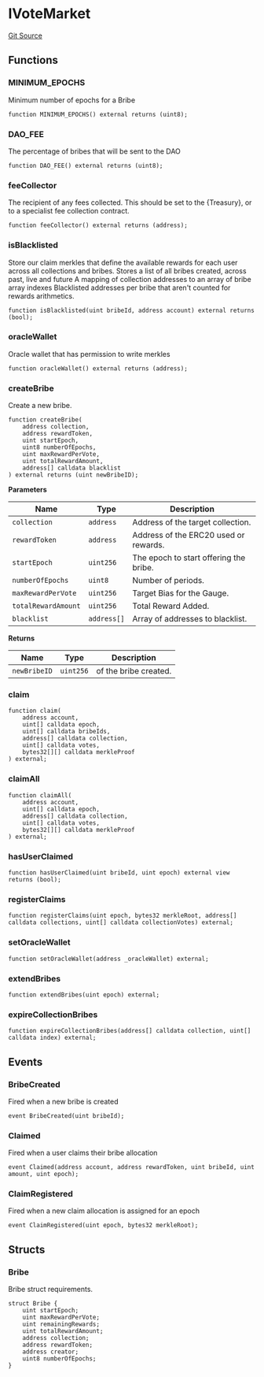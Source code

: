 # IVoteMarket
[Git Source](https://github.com/FloorDAO/floor-v2/blob/445b96358cc205e432e359914c1681c0f44048b0/src/interfaces/bribes/VoteMarket.sol)


## Functions
### MINIMUM_EPOCHS

Minimum number of epochs for a Bribe


```solidity
function MINIMUM_EPOCHS() external returns (uint8);
```

### DAO_FEE

The percentage of bribes that will be sent to the DAO


```solidity
function DAO_FEE() external returns (uint8);
```

### feeCollector

The recipient of any fees collected. This should be set to the {Treasury}, or
to a specialist fee collection contract.


```solidity
function feeCollector() external returns (address);
```

### isBlacklisted

Store our claim merkles that define the available rewards for each user across
all collections and bribes.
Stores a list of all bribes created, across past, live and future
A mapping of collection addresses to an array of bribe array indexes
Blacklisted addresses per bribe that aren't counted for rewards arithmetics.


```solidity
function isBlacklisted(uint bribeId, address account) external returns (bool);
```

### oracleWallet

Oracle wallet that has permission to write merkles


```solidity
function oracleWallet() external returns (address);
```

### createBribe

Create a new bribe.


```solidity
function createBribe(
    address collection,
    address rewardToken,
    uint startEpoch,
    uint8 numberOfEpochs,
    uint maxRewardPerVote,
    uint totalRewardAmount,
    address[] calldata blacklist
) external returns (uint newBribeID);
```
**Parameters**

|Name|Type|Description|
|----|----|-----------|
|`collection`|`address`|Address of the target collection.|
|`rewardToken`|`address`|Address of the ERC20 used or rewards.|
|`startEpoch`|`uint256`|The epoch to start offering the bribe.|
|`numberOfEpochs`|`uint8`|Number of periods.|
|`maxRewardPerVote`|`uint256`|Target Bias for the Gauge.|
|`totalRewardAmount`|`uint256`|Total Reward Added.|
|`blacklist`|`address[]`|Array of addresses to blacklist.|

**Returns**

|Name|Type|Description|
|----|----|-----------|
|`newBribeID`|`uint256`|of the bribe created.|


### claim


```solidity
function claim(
    address account,
    uint[] calldata epoch,
    uint[] calldata bribeIds,
    address[] calldata collection,
    uint[] calldata votes,
    bytes32[][] calldata merkleProof
) external;
```

### claimAll


```solidity
function claimAll(
    address account,
    uint[] calldata epoch,
    address[] calldata collection,
    uint[] calldata votes,
    bytes32[][] calldata merkleProof
) external;
```

### hasUserClaimed


```solidity
function hasUserClaimed(uint bribeId, uint epoch) external view returns (bool);
```

### registerClaims


```solidity
function registerClaims(uint epoch, bytes32 merkleRoot, address[] calldata collections, uint[] calldata collectionVotes) external;
```

### setOracleWallet


```solidity
function setOracleWallet(address _oracleWallet) external;
```

### extendBribes


```solidity
function extendBribes(uint epoch) external;
```

### expireCollectionBribes


```solidity
function expireCollectionBribes(address[] calldata collection, uint[] calldata index) external;
```

## Events
### BribeCreated
Fired when a new bribe is created


```solidity
event BribeCreated(uint bribeId);
```

### Claimed
Fired when a user claims their bribe allocation


```solidity
event Claimed(address account, address rewardToken, uint bribeId, uint amount, uint epoch);
```

### ClaimRegistered
Fired when a new claim allocation is assigned for an epoch


```solidity
event ClaimRegistered(uint epoch, bytes32 merkleRoot);
```

## Structs
### Bribe
Bribe struct requirements.


```solidity
struct Bribe {
    uint startEpoch;
    uint maxRewardPerVote;
    uint remainingRewards;
    uint totalRewardAmount;
    address collection;
    address rewardToken;
    address creator;
    uint8 numberOfEpochs;
}
```

